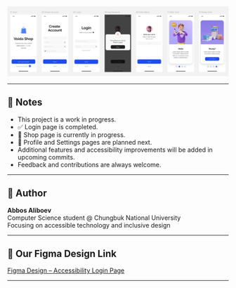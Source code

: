 ![Login Page](PNG/Login.png)

---

## 🚧 Notes

- This project is a work in progress.
- ✅ Login page is completed.
- 🔨 Shop page is currently in progress.
- 📝 Profile and Settings pages are planned next.
- Additional features and accessibility improvements will be added in upcoming commits.
- Feedback and contributions are always welcome.

---

## 👤 Author

**Abbos Aliboev**  
Computer Science student @ Chungbuk National University  
Focusing on accessible technology and inclusive design

---

## 🔗 Our Figma Design Link

[Figma Design – Accessibility Login Page](https://www.figma.com/design/Ie71gRLhdyWucS0VDOREHh/Voida----Online-Store-UI-Mobile-App-Design?m=auto&t=eldecDiM1ZFkUBGd-6)

---

